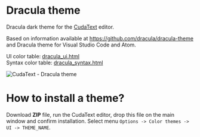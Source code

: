 # Dracula theme

Dracula dark theme for the [CudaText](https://github.com/Alexey-T/CudaText) editor.

Based on information available at https://github.com/dracula/dracula-theme and Dracula theme for Visual Studio Code and Atom.

UI color table: [dracula_ui.html](http://www.pazera-software.com/cudatext/themes/dracula_ui.html)  
Syntax color table: [dracula_syntax.html](http://www.pazera-software.com/cudatext/themes/dracula_syntax.html)

![CudaText - Dracula theme](http://www.pazera-software.com/cudatext/themes/cudatext_dracula.png)


# How to install a theme?
Download **ZIP** file, run the CudaText editor, drop this file on the main window and confirm installation. Select menu `Options -> Color themes -> UI -> THEME_NAME`.